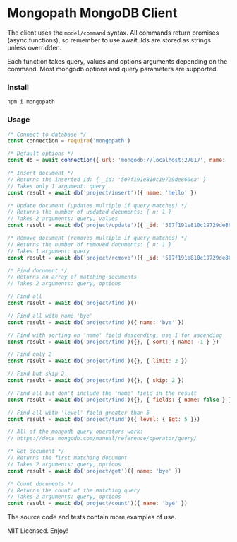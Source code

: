 # Mongopath MongoDB Client
The client uses the `model/command` syntax. All commands return promises (async functions), so remember to use await. Ids are stored as strings unless overridden.

Each function takes query, values and options arguments depending on the command. Most mongodb options and query parameters are supported.

### Install
`npm i mongopath`

### Usage
```javascript
/* Connect to database */
const connection = require('mongopath')

/* Default options */
const db = await connection({ url: 'mongodb://localhost:27017', name: 'mongopath' })

/* Insert document */
// Returns the inserted id: { _id: '507f191e810c19729de860ea' }
// Takes only 1 argument: query
const result = await db('project/insert')({ name: 'hello' })

/* Update document (updates multiple if query matches) */
// Returns the number of updated documents: { n: 1 }
// Takes 2 arguments: query, values
const result = await db('project/update')({ _id: '507f191e810c19729de860ea' }, { name: 'bye' })

/* Remove document (removes multiple if query matches) */
// Returns the number of removed documents: { n: 1 }
// Takes 1 argument: query
const result = await db('project/remove')({ _id: '507f191e810c19729de860ea' })

/* Find document */
// Returns an array of matching documents
// Takes 2 arguments: query, options

// Find all
const result = await db('project/find')()

// Find all with name 'bye'
const result = await db('project/find')({ name: 'bye' })

// Find with sorting on 'name' field descending, use 1 for ascending
const result = await db('project/find')({}, { sort: { name: -1 } })

// Find only 2
const result = await db('project/find')({}, { limit: 2 })

// Find but skip 2
const result = await db('project/find')({}, { skip: 2 })

// Find all but don't include the 'name' field in the result
const result = await db('project/find')({}, { fields: { name: false } })

// Find all with 'level' field greater than 5
const result = await db('project/find')({ level: { $gt: 5 }})

// All of the mongodb query operators work:
// https://docs.mongodb.com/manual/reference/operator/query/

/* Get document */
// Returns the first matching document
// Takes 2 arguments: query, options
const result = await db('project/get')({ name: 'bye' })

/* Count documents */
// Returns the count of the matching query
// Takes 2 arguments: query, options
const result = await db('project/count')({ name: 'bye' })
```

The source code and tests contain more examples of use.

MIT Licensed. Enjoy!
